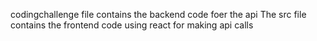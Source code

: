 codingchallenge file contains the backend code foer the api
The src file contains the frontend code using react for making api calls 
